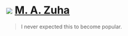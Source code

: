 ![](https://avatars.githubusercontent.com/u/38503380?s=100&v=4) [M. A. Zuha](https://armandsl.github.io)
================================

> I never expected this to become popular.
